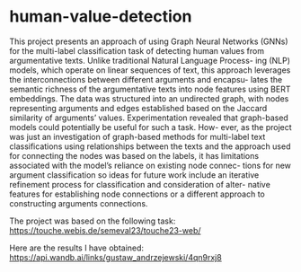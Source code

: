 # human-value-detection
This project presents an approach of using Graph Neural Networks
(GNNs) for the multi-label classification task of detecting human values
from argumentative texts. Unlike traditional Natural Language Process-
ing (NLP) models, which operate on linear sequences of text, this approach
leverages the interconnections between different arguments and encapsu-
lates the semantic richness of the argumentative texts into node features
using BERT embeddings. The data was structured into an undirected
graph, with nodes representing arguments and edges established based
on the Jaccard similarity of arguments’ values. Experimentation revealed
that graph-based models could potentially be useful for such a task. How-
ever, as the project was just an investigation of graph-based methods for
multi-label text classifications using relationships between the texts and
the approach used for connecting the nodes was based on the labels, it has
limitations associated with the model’s reliance on existing node connec-
tions for new argument classification so ideas for future work include an
iterative refinement process for classification and consideration of alter-
native features for establishing node connections or a different approach
to constructing arguments connections.

The project was based on the following task:
https://touche.webis.de/semeval23/touche23-web/

Here are the results I have obtained:
https://api.wandb.ai/links/gustaw_andrzejewski/4qn9rxj8
